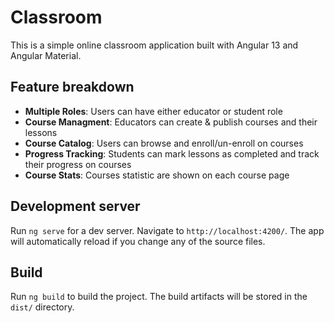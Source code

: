# Classroom

This is a simple online classroom application built with Angular 13 and Angular Material.

## Feature breakdown

- **Multiple Roles**: Users can have either educator or student role
- **Course Managment**: Educators can create & publish courses and their lessons
- **Course Catalog**: Users can browse and enroll/un-enroll on courses
- **Progress Tracking**: Students can mark lessons as completed and track their progress on courses
- **Course Stats**: Courses statistic are shown on each course page

## Development server

Run `ng serve` for a dev server. Navigate to `http://localhost:4200/`. The app will automatically reload if you change any of the source files.

## Build

Run `ng build` to build the project. The build artifacts will be stored in the `dist/` directory.
